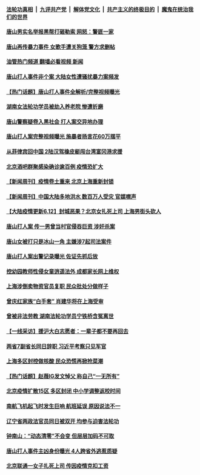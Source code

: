 ####  [法轮功真相](../../../../basic/blob/master/README.md?t=06130001) &nbsp;|&nbsp; [九评共产党](../../../../9ping.md/blob/master/README.md?t=06130001) &nbsp;|&nbsp; [解体党文化](../../../../jtdwh.md/blob/master/README.md?t=06130001)  &nbsp;|&nbsp; [共产主义的终极目的](../../../../gczydzjmd.md/blob/master/README.md?t=06130001) &nbsp;|&nbsp; [魔鬼在统治我们的世界](../../../../mgztzwmdsj.md/blob/master/README.md?t=06130001) 

#### [唐山男实名举报黑帮打砸勒索 网怒：警匪一家](../pages/prog204/a103453830.md?t=06130001) 

#### [唐山再传暴力事件 女歌手遭关狗笼 警方求删帖](../pages/prog204/a103453706.md?t=06130001) 

#### [油管热门频道 翻墙必看视频 新闻](http://45.76.130.85:81/youtube.html?06130001)

#### [唐山打人事件非个案 大陆女性遭骚扰暴力案频发](../pages/prog204/a103453697.md?t=06130001) 

#### [【热门话题】唐山打人事件全解析/完整视频曝光](../pages/prog204/a103453612.md?t=06130001) 

#### [湖南女法轮功学员被劫入养老院 惨遭折磨](../pages/prog204/a103453624.md?t=06130001) 

#### [唐山警察疑卷入黑社会 打人案交异地办理](../pages/prog204/a103453563.md?t=06130001) 

#### [唐山打人案完整视频曝光 施暴者扬言花60万摆平](../pages/prog204/a103453535.md?t=06130001) 

#### [从菲律宾回中国 2陆汉驾橡皮艇闯台湾富冈港求援](../pages/prog204/a103453536.md?t=06130001) 

#### [北京酒吧群聚感染确诊逾百例 疫情恐扩大](../pages/prog204/a103453508.md?t=06130001) 

#### [【新闻周刊】疫情卷土重来 北京上海重新封锁](../pages/prog204/a103453443.md?t=06130001) 

#### [【新闻周刊】中国大陆多地洪水 数百万人受灾 官媒噤声](../pages/prog204/a103453433.md?t=06130001) 

#### [【大陆疫情更新6.12】封城恶果？北京女扎死上司 上海男街头砍人](../pages/prog204/a103447906.md?t=06130001) 

#### [唐山打人案 传一男曾当村官侵吞巨资 涉奸杀案](../pages/prog204/a103453333.md?t=06130001) 

#### [唐山女被打只是冰山一角 主嫌涉7起司法案件](../pages/prog204/a103453322.md?t=06130001) 

#### [唐山打人案出警记录曝光 佐证先抓后放](../pages/prog204/a103453313.md?t=06130001) 

#### [控幼园教师性侵女童逍遥法外 成都家长网上维权](../pages/prog204/a103453267.md?t=06130001) 

#### [上海涉倒卖物资官员复职 民众批处分做样子](../pages/prog204/a103453227.md?t=06130001) 

#### [曾庆红家族“白手套” 肖建华将在上海受审](../pages/prog204/a103453191.md?t=06130001) 

#### [曾被非法劳教 湖南法轮功学员宁铁桥含冤离世](../pages/prog204/a103452935.md?t=06130001) 


#### [【一线采访】援沪大白志愿者：一辈子都不要再回去](../pages/prog204/a103452648.md?t=06130001) 

#### [两省7副省长同日辞职 习近平考察只见军官](../pages/prog204/a103452651.md?t=06130001) 

#### [上海多区封控做核酸 民众恐慌再掀抢菜潮](../pages/prog204/a103452653.md?t=06130001) 

#### [【热门话题】赵薇IG发文悼父 称自己“一无所有”](../pages/prog204/a103453009.md?t=06130001) 

#### [北京疫情扩散15区 多区封闭 中小学调整返校时间](../pages/prog204/a103453059.md?t=06130001) 

#### [南航飞机起飞时发生巨响 航班延误 原因说法不一](../pages/prog204/a103453000.md?t=06130001) 

#### [辽宁省两政法官员同日被双开 均参与迫害法轮功](../pages/prog204/a103452936.md?t=06130001) 

#### [钟南山：“动态清零”不会变 但层层加码不可取](../pages/prog204/a103452925.md?t=06130001) 

#### [唐山打人事件主凶身份曝光 4人跨省外逃惹质疑](../pages/prog204/a103452846.md?t=06130001) 

#### [北京联通一女子扎死上司 传因疫情克扣工资](../pages/prog204/a103452889.md?t=06130001) 

<img src='http://gfw-breaker.win/goodnews/indexes/prog204.md' width='0px' height='0px'/>

